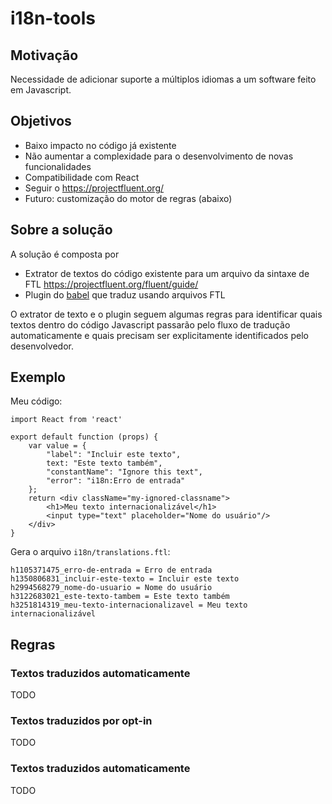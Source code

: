 # i18n-tools

## Motivação

Necessidade de adicionar suporte a múltiplos idiomas a um software feito em Javascript.

## Objetivos

- Baixo impacto no código já existente
- Não aumentar a complexidade para o desenvolvimento de novas funcionalidades
- Compatibilidade com React
- Seguir o https://projectfluent.org/
- Futuro: customização do motor de regras (abaixo)

## Sobre a solução

A solução é composta por

- Extrator de textos do código existente para um arquivo da sintaxe de FTL <https://projectfluent.org/fluent/guide/>
- Plugin do [babel](https://babeljs.io) que traduz usando arquivos FTL

O extrator de texto e o plugin seguem algumas regras para identificar quais textos dentro do código Javascript passarão pelo fluxo de tradução automaticamente e quais precisam ser explicitamente identificados pelo desenvolvedor.

## Exemplo

Meu código:
```
import React from 'react'

export default function (props) {
    var value = {
        "label": "Incluir este texto",
        text: "Este texto também",
        "constantName": "Ignore this text",
        "error": "i18n:Erro de entrada"
    };
    return <div className="my-ignored-classname">
        <h1>Meu texto internacionalizável</h1>
        <input type="text" placeholder="Nome do usuário"/>
    </div>
}
```

Gera o arquivo `i18n/translations.ftl`:
```
h1105371475_erro-de-entrada = Erro de entrada
h1350806831_incluir-este-texto = Incluir este texto
h2994568279_nome-do-usuario = Nome do usuário
h3122683021_este-texto-tambem = Este texto também
h3251814319_meu-texto-internacionalizavel = Meu texto internacionalizável
```

## Regras

### Textos traduzidos automaticamente

TODO

### Textos traduzidos por opt-in

TODO

### Textos traduzidos automaticamente

TODO




